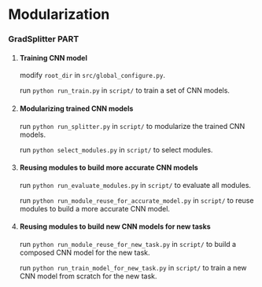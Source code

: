 # Modularization

### GradSplitter PART

1. #### Training CNN model

   modify `root_dir` in `src/global_configure.py`.

   run `python run_train.py` in `script/` to train a set of CNN models.

2. #### Modularizing trained CNN models

   run `python run_splitter.py` in `script/` to modularize the trained CNN models.

   run `python select_modules.py` in `script/` to select modules.

3. #### Reusing modules to build more accurate CNN models

   run `python run_evaluate_modules.py` in `script/` to evaluate all modules.

   run `python run_module_reuse_for_accurate_model.py` in `script/` to reuse modules to build a more accurate CNN model.

4. #### Reusing modules to build new CNN models for new tasks

   run `python run_module_reuse_for_new_task.py` in `script/` to build a composed CNN model for the new task.

   run `python run_train_model_for_new_task.py` in `script/` to train a new CNN model from scratch for the new task.

    


